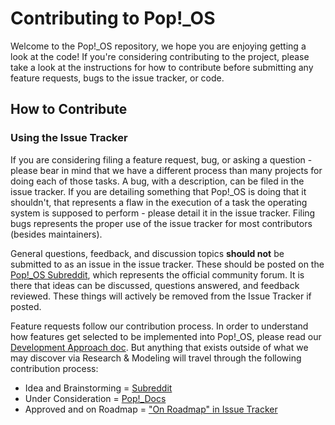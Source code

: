 # Contributing to Pop\!\_OS

Welcome to the Pop\!\_OS repository, we hope you are enjoying getting a look at the code! If you're considering contributing to the project, please take a look at the instructions for how to contribute before submitting any feature requests, bugs to the issue tracker, or code.

## How to Contribute

### Using the Issue Tracker

If you are considering filing a feature request, bug, or asking a question - please bear in mind that we have a different process than many projects for doing each of those tasks. A bug, with a description, can be filed in the issue tracker. If you are detailing something that Pop\!\_OS is doing that it shouldn't, that represents a flaw in the execution of a task the operating system is supposed to perform - please detail it in the issue tracker. Filing bugs represents the proper use of the issue tracker for most contributors (besides maintainers).

General questions, feedback, and discussion topics **should not** be submitted to as an issue in the issue tracker. These should be posted on the [Pop\!\_OS Subreddit](https://reddit.com/r/pop_os), which represents the official community forum. It is there that ideas can be discussed, questions answered, and feedback reviewed. These things will actively be removed from the Issue Tracker if posted.

Feature requests follow our contribution process. In order to understand how features get selected to be implemented into Pop\!\_OS, please read our [Development Approach doc](http://pop.system76.com/docs/pop-os-development-approach/). But anything that exists outside of what we may discover via Research & Modeling will travel through the following contribution process:

* Idea and Brainstorming = [Subreddit](https://reddit.com/r/pop_os)
* Under Consideration = [Pop\!\_Docs](http://pop.system76.com/docs)
* Approved and on Roadmap = ["On Roadmap" in Issue Tracker](https://github.com/system76/pop-distro/issues?q=is%3Aopen+is%3Aissue+label%3A%22On+Roadmap%22)
